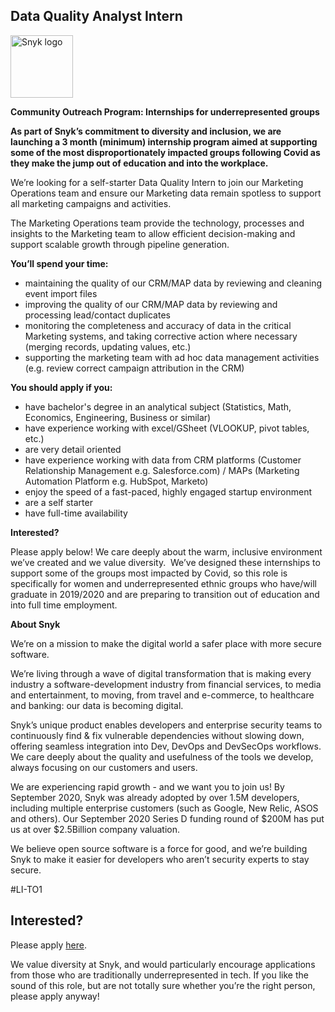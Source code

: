 Data Quality Analyst Intern
---

<img src="https://res.cloudinary.com/snyk/image/upload/v1537345894/press-kit/brand/logo-black.png" width="100" alt="Snyk logo" />

<p><strong>Community Outreach Program: Internships for underrepresented groups&nbsp;</strong></p>
<p><strong>As part of Snyk’s commitment to diversity and inclusion, we are launching a 3 month (minimum) internship program aimed at supporting some of the most disproportionately impacted groups following Covid as they make the jump out of education and into the workplace. </strong></p>
<p><span style="font-weight: 400;">We’re looking for a self-starter Data Quality Intern to join our Marketing Operations team and ensure our Marketing data remain spotless to support all marketing campaigns and activities.</span></p>
<p><span style="font-weight: 400;">The Marketing Operations team provide the technology, processes and insights to the Marketing team to allow efficient decision-making and support scalable growth through pipeline generation.&nbsp;</span></p>
<p><strong>You’ll spend your time:</strong></p>
<ul>
<li style="font-weight: 400;"><span style="font-weight: 400;">maintaining the quality of our CRM/MAP data by reviewing and cleaning event import files</span></li>
<li style="font-weight: 400;"><span style="font-weight: 400;">improving the quality of our CRM/MAP data by reviewing and processing lead/contact duplicates</span></li>
<li style="font-weight: 400;"><span style="font-weight: 400;">monitoring the completeness and accuracy of data in the critical Marketing systems, and taking corrective action where necessary (merging records, updating values, etc.)</span></li>
<li style="font-weight: 400;"><span style="font-weight: 400;">supporting the marketing team with ad hoc data management activities (e.g. review correct campaign attribution in the CRM)</span></li>
</ul>
<p><strong>You should apply if you:</strong></p>
<ul>
<li style="font-weight: 400;">have bachelor's degree in an analytical subject (Statistics, Math, Economics, Engineering, Business or similar)</li>
<li style="font-weight: 400;"><span style="font-weight: 400;">have experience working with excel/GSheet (VLOOKUP, pivot tables, etc.)</span></li>
<li style="font-weight: 400;"><span style="font-weight: 400;">are very detail oriented</span></li>
<li style="font-weight: 400;"><span style="font-weight: 400;">have experience working with data from CRM platforms (Customer Relationship Management e.g. Salesforce.com) / MAPs (Marketing Automation Platform e.g. HubSpot, Marketo)</span></li>
<li style="font-weight: 400;"><span style="font-weight: 400;">enjoy the speed of a fast-paced, highly engaged startup environment</span></li>
<li style="font-weight: 400;"><span style="font-weight: 400;">are a self starter</span></li>
<li style="font-weight: 400;"><span style="font-weight: 400;">have full-time availability&nbsp;</span></li>
</ul>
<p><strong>Interested?</strong></p>
<p><span style="font-weight: 400;">Please apply below! We care deeply about the warm, inclusive environment we’ve created and we value diversity.&nbsp; We’ve designed these internships to support some of the groups most impacted by Covid, so this role is specifically for women and underrepresented ethnic groups who have/will graduate in 2019/2020 and are preparing to transition out of education and into full time employment.</span></p>
<p><strong>About Snyk</strong></p>
<p><span style="font-weight: 400;">We’re on a mission to make the digital world a safer place with more secure software.</span></p>
<p><span style="font-weight: 400;">We’re living through a wave of digital transformation that is making every industry a software-development industry from financial services, to media and entertainment, to moving, from travel and e-commerce, to healthcare and banking: our data is becoming digital.</span></p>
<p><span style="font-weight: 400;">Snyk’s unique product enables developers and enterprise security teams to continuously find &amp; fix vulnerable dependencies without slowing down, offering seamless integration into Dev, DevOps and DevSecOps workflows. We care deeply about the quality and usefulness of the tools we develop, always focusing on our customers and users.</span></p>
<p><span style="font-weight: 400;">We are experiencing rapid growth - and we want you to join us! By September 2020, Snyk was already adopted by over 1.5M developers, including multiple enterprise customers (such as Google, New Relic, ASOS and others). Our September 2020 Series D funding round of $200M has put us at over $2.5Billion company valuation.</span></p>
<p><span style="font-weight: 400;">We believe open source software is a force for good, and we’re building Snyk to make it easier for developers who aren’t security experts to stay secure.</span></p>
<p>#LI-TO1</p>

Interested?
---

Please apply [here](https://boards.greenhouse.io/snyk/jobs/4960599002#app).

We value diversity at Snyk, and would particularly encourage applications from those who are traditionally underrepresented in tech.
If you like the sound of this role, but are not totally sure whether you’re the right person, please apply anyway!
